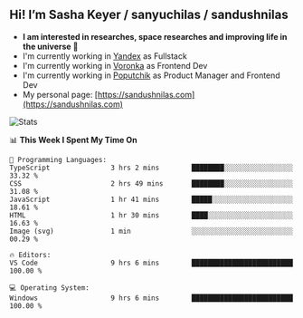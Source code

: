 ## Hi! I’m Sasha Keyer / sanyuchilas / sandushnilas

- **I am interested in researches, space researches and improving life in the universe 🌠** 
- I'm currently working in [Yandex](https://browser.yandex.ru/corp) as Fullstack
- I'm currently working in [Voronka](https://voronka-events.ru/about/) as Frontend Dev
- I'm currently working in [Poputchik](https://putchik.ru/) as Product Manager and Frontend Dev 
- My personal page: [https://sandushnilas.com](https://sandushnilas.com)

![Stats](https://github-readme-stats.vercel.app/api?username=sanyuchilas&show_icons=true&theme=react&hide=issues&count_private=true&layout=compact)

<!--START_SECTION:waka-->
📊 **This Week I Spent My Time On** 

```text
💬 Programming Languages: 
TypeScript               3 hrs 2 mins        ████████░░░░░░░░░░░░░░░░░   33.32 % 
CSS                      2 hrs 49 mins       ████████░░░░░░░░░░░░░░░░░   31.08 % 
JavaScript               1 hr 41 mins        █████░░░░░░░░░░░░░░░░░░░░   18.61 % 
HTML                     1 hr 30 mins        ████░░░░░░░░░░░░░░░░░░░░░   16.63 % 
Image (svg)              1 min               ░░░░░░░░░░░░░░░░░░░░░░░░░   00.29 % 

🔥 Editors: 
VS Code                  9 hrs 6 mins        █████████████████████████   100.00 % 

💻 Operating System: 
Windows                  9 hrs 6 mins        █████████████████████████   100.00 % 
```


<!--END_SECTION:waka-->

